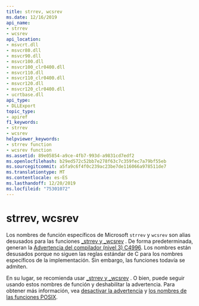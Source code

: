 ```yaml
---
title: strrev, wcsrev
ms.date: 12/16/2019
api_name:
- strrev
- wcsrev
api_location:
- msvcrt.dll
- msvcr80.dll
- msvcr90.dll
- msvcr100.dll
- msvcr100_clr0400.dll
- msvcr110.dll
- msvcr110_clr0400.dll
- msvcr120.dll
- msvcr120_clr0400.dll
- ucrtbase.dll
api_type:
- DLLExport
topic_type:
- apiref
f1_keywords:
- strrev
- wcsrev
helpviewer_keywords:
- strrev function
- wcsrev function
ms.assetid: 89e05854-a9ce-4fb7-993d-a9831cd7edf2
ms.openlocfilehash: b29ed572c52bb7e278f63c7c359fec7a79bf55eb
ms.sourcegitcommit: a5fa9c6f4f0c239ac23be7de116066a978511de7
ms.translationtype: MT
ms.contentlocale: es-ES
ms.lasthandoff: 12/20/2019
ms.locfileid: "75301072"
---
```

# <a name="strrev-wcsrev"></a>strrev, wcsrev

Los nombres de función específicos de Microsoft `strrev` y `wcsrev` son alias desusados para las funciones [_strrev y _wcsrev](strrev-wcsrev-mbsrev-mbsrev-l.md) . De forma predeterminada, generan la [Advertencia del compilador (nivel 3) C4996](../../error-messages/compiler-warnings/compiler-warning-level-3-c4996.md). Los nombres están desusados porque no siguen las reglas estándar de C para los nombres específicos de la implementación. Sin embargo, las funciones todavía se admiten.

En su lugar, se recomienda usar [_strrev y _wcsrev](strrev-wcsrev-mbsrev-mbsrev-l.md) . O bien, puede seguir usando estos nombres de función y deshabilitar la advertencia. Para obtener más información, vea [desactivar la advertencia](../../error-messages/compiler-warnings/compiler-warning-level-3-c4996.md#turn-off-the-warning) y [los nombres de las funciones POSIX](../../error-messages/compiler-warnings/compiler-warning-level-3-c4996.md#posix-function-names).
